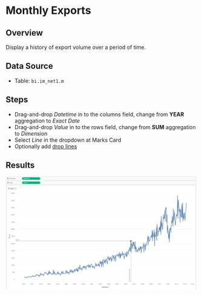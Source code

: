 # Monthly Exports

## Overview

Display a history of export volume over a period of time.
 
## Data Source

* Table: `bi.im_net1.m`

## Steps

- Drag-and-drop _Datetime_ in to the columns field, change from **YEAR** aggregation to _Exact Date_ 
- Drag-and-drop _Value_ in to the rows field, change from **SUM** aggregation to _Dimension_
- Select _Line_ in the dropdown at Marks Card
- Optionally add [drop lines](comparision_of_two_metrics_at_one_bar_graph.md#drop-lines)

## Results

![](../images/detailed_values.png)
